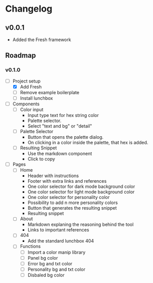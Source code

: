 # Changelog

## v0.0.1

- Added the Fresh framework

## Roadmap

### v0.1.0

- [ ] Project setup
  - [x] Add Fresh
  - [ ] Remove example boilerplate
  - [ ] Install lunchbox
- [ ] Components
  - [ ] Color input
    - Input type text for hex string color
    - Palette selector.
    - Select "text and bg" or "detail"
  - [ ] Palette Selector
    - Button that opens the palette dialog.
    - On clicking in a color inside the palette, that hex is added.
  - [ ] Resulting Snippet
    - Use the markdown component
    - Click to copy
- [ ] Pages
  - [ ] Home
    - Header with instructions
    - Footer with extra links and references
    - One color selector for dark mode background color
    - One color selector for light mode background color
    - One color selector for personality color
    - Possibility to add n more personality colors
    - Button that generates the resulting snippet
    - Resulting snippet
  - [ ] About
    - Markdown explaning the reasoning behind the tool
    - Links to important references
  - [ ] 404
    - Add the standard lunchbox 404
  - [ ] Functions
    - [ ] Import a color manip library
    - [ ] Panel bg color
    - [ ] Error bg and txt color
    - [ ] Personality bg and txt color
    - [ ] Disbaled bg color
